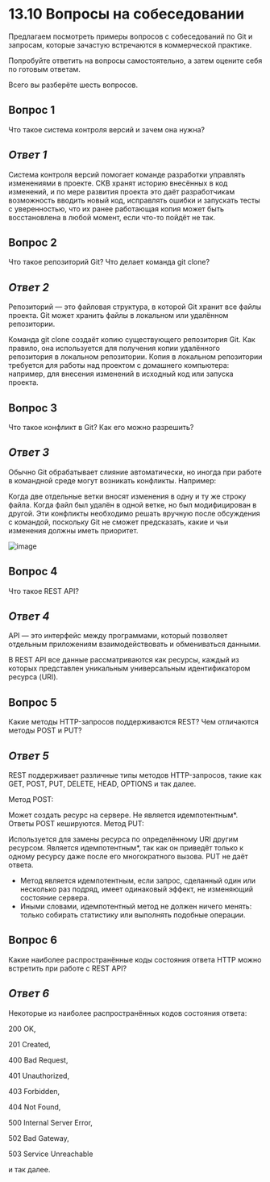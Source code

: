 # 13.10 Вопросы на собеседовании
Предлагаем посмотреть примеры вопросов с собеседований по Git и запросам, которые зачастую встречаются в коммерческой практике. 

Попробуйте ответить на вопросы самостоятельно, а затем оцените себя по готовым ответам.

Всего вы разберёте шесть вопросов.

## Вопрос 1
Что такое система контроля версий и зачем она нужна?

## *Ответ 1*
Система контроля версий помогает команде разработки управлять изменениями в проекте. СКВ хранят историю внесённых в код изменений, 
и по мере развития проекта это даёт разработчикам возможность вводить новый код, исправлять ошибки и 
запускать тесты с уверенностью, что их ранее работающая копия может быть восстановлена в любой момент, если что-то пойдёт не так.

## Вопрос 2
Что такое репозиторий Git? Что делает команда git clone?

## *Ответ 2*
Репозиторий — это файловая структура, в которой Git хранит все файлы проекта. Git может хранить файлы в локальном или удалённом репозитории.

Команда git clone создаёт копию существующего репозитория Git. Как правило, она используется для получения копии удалённого репозитория в локальном репозитории. 
Копия в локальном репозитории требуется для работы над проектом с домашнего компьютера: например, для внесения изменений в исходный код или запуска проекта.

## Вопрос 3
Что такое конфликт в Git? Как его можно разрешить?

## *Ответ 3*
Обычно Git обрабатывает слияние автоматически, но иногда при работе в командной среде могут возникать конфликты. Например:

Когда две отдельные ветки вносят изменения в одну и ту же строку файла.
Когда файл был удалён в одной ветке, но был модифицирован в другой.
Эти конфликты необходимо решать вручную после обсуждения с командой, поскольку Git не сможет предсказать, какие и чьи изменения должны иметь приоритет.

![image](https://user-images.githubusercontent.com/94790150/220036294-445c8445-4b95-4e6c-9d53-0df818eb2a3b.png)

## Вопрос 4
Что такое REST API?

## *Ответ 4*
API — это интерфейс между программами, который позволяет отдельным приложениям взаимодействовать и обмениваться данными.

В REST API все данные рассматриваются как ресурсы, каждый из которых представлен уникальным универсальным идентификатором ресурса (URI).

## Вопрос 5
Какие методы HTTP-запросов поддерживаются REST? Чем отличаются методы POST и PUT?

## *Ответ 5*
REST поддерживает различные типы методов HTTP-запросов, такие как GET, POST, PUT, DELETE, HEAD, OPTIONS и так далее.

Метод POST:

Может создать ресурс на сервере. 
Не является идемпотентным*. 
Ответы POST кешируются. 
Метод PUT:

Используется для замены ресурса по определённому URI другим ресурсом.
Является идемпотентным*, так как он приведёт только к одному ресурсу даже после его многократного вызова.
PUT не даёт ответа.
* Метод является идемпотентным, если запрос, сделанный один или несколько раз подряд, имеет одинаковый эффект, не изменяющий состояние сервера. 
* Иными словами, идемпотентный метод не должен ничего менять: только собирать статистику или выполнять подобные операции.

## Вопрос 6
Какие наиболее распространённые коды состояния ответа HTTP можно встретить при работе с REST API?

## *Ответ 6*
Некоторые из наиболее распространённых кодов состояния ответа: 

200 OK,

201 Created,

400 Bad Request,

401 Unauthorized,

403 Forbidden,

404 Not Found,

500 Internal Server Error,

502 Bad Gateway,

503 Service Unreachable

и так далее.
